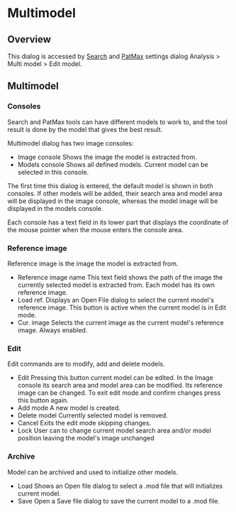 Multimodel
==========



Overview
--------


This dialog is accessed by [Search](../Pattern_Match/Search.md) and [PatMax](../Pattern_Match/PatMax.md) settings dialog Analysis > Multi model > Edit model.


Multimodel
----------


### Consoles


Search and PatMax tools can have different models to work to, and the tool result is done by the model that gives the best result.


Multimodel dialog has two image consoles:


- Image console Shows the image the model is extracted from.
- Models console Shows all defined models. Current model can be selected in this console.


The first time this dialog is entered, the default model is shown in both consoles. If other models will be added, their search area and model area will be displayed in the image console, whereas the model image will be displayed in the models console.


Each console has a text field in its lower part that displays the coordinate of the mouse pointer when the mouse enters the console area.


### Reference image


Reference image is the image the model is extracted from.


- Reference image name This text field shows the path of the image the currently selected model is extracted from. Each model has its own reference image.
- Load ref. Displays an Open File dialog to select the current model's reference image. This button is active when the current model is in Edit mode.
- Cur. image Selects the current image as the current model's reference image. Always enabled.


### Edit


Edit commands are to modify, add and delete models.


- Edit Pressing this button current model can be edited. In the Image console its search area and model area can be modified. Its reference image can be changed. To exit edit mode and confirm changes press this button again.
- Add mode A new model is created.
- Delete model Currently selected model is removed.
- Cancel Exits the edit mode skipping changes.
- Lock User can to change current model search area and/or model position leaving the model's image unchanged


### Archive


Model can be archived and used to initialize other models.


- Load Shows an Open file dialog to select a .mod file that will initializes current model.
- Save Open a Save file dialog to save the current model to a .mod file.



